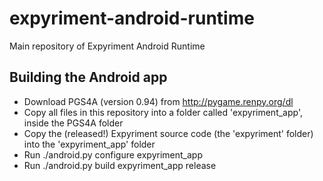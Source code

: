 expyriment-android-runtime
==========================

Main repository of Expyriment Android Runtime


Building the Android app
------------------------

* Download PGS4A (version 0.94) from http://pygame.renpy.org/dl
* Copy all files in this repository into a folder called 'expyriment_app', inside the PGS4A folder
* Copy the (released!) Expyriment source code (the 'expyriment' folder) into the 'expyriment_app' folder
* Run
    ./android.py configure expyriment_app
* Run
    ./android.py build expyriment_app release
